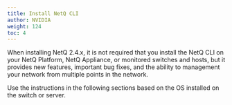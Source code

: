```yaml
---
title: Install NetQ CLI
author: NVIDIA
weight: 124
toc: 4
---
```

When installing NetQ 2.4.x,  it is not required that you install the NetQ CLI on your NetQ Platform, NetQ Appliance, or monitored switches and hosts, but it provides new features, important bug fixes, and the ability to management your network from multiple points in the network.

Use the instructions in the following sections based on the OS installed on the switch or server.
